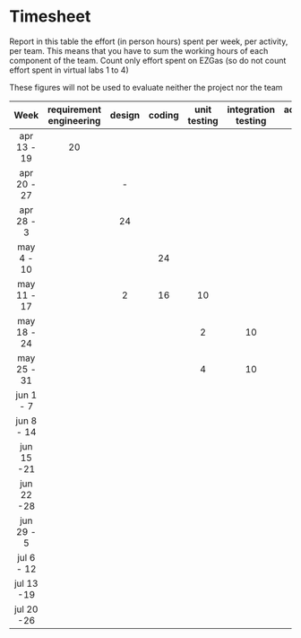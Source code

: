 # Timesheet

Report in this table the effort (in person hours) spent per week, per activity, per team. 
This means that you have to sum the working hours of each component of the team.
Count only effort spent on EZGas (so do not count effort spent in virtual labs 1 to 4)

These figures will not be used to evaluate neither the project nor the team

| Week | requirement engineering | design | coding | unit testing | integration testing | acceptance testing | management | git maven |
|:-----------:|:--------:|:-----------:|:-----------:|:----------:|:------------:|:---------------:|:-------------:|:--------------:|
| apr 13 - 19| 20 | | | | | | 4 | | 
| apr 20 - 27| | - | | | | | | | 
| apr 28 - 3 | | 24 | | | | |4| | 
| may 4 - 10 | | | 24 | | | |4| | 
| may 11 - 17| | 2 | 16 | 10 | | |4 | | 
| may 18 - 24| | | | 2 | 10 | |4 | | 
| may 25 - 31| | | | 4 | 10 | |4 | | 
| jun 1 -  7 | | | | | | 15 |4 | | 
| jun 8 - 14 | | | | | | | | | 
| jun 15 -21 | | | | | | | | | 
| jun 22 -28 | | | | | | | | | 
| jun 29 - 5 | | | | | | | | | 
| jul 6 - 12 | | | | | | | | | 
| jul 13 -19 | | | | | | | | |
| jul 20 -26 | | | | | | | | |
